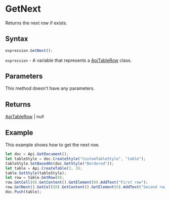 # GetNext

Returns the next row if exists.

## Syntax

```javascript
expression.GetNext();
```

`expression` - A variable that represents a [ApiTableRow](../ApiTableRow.md) class.

## Parameters

This method doesn't have any parameters.

## Returns

[ApiTableRow](../../ApiTableRow/ApiTableRow.md) \| null

## Example

This example shows how to get the next row.

```javascript editor-
let doc = Api.GetDocument();
let tableStyle = doc.CreateStyle("CustomTableStyle", "table");
tableStyle.SetBasedOn(doc.GetStyle("Bordered"));
let table = Api.CreateTable(3, 3);
table.SetStyle(tableStyle);
let row = table.GetRow(0);
row.GetCell(0).GetContent().GetElement(0).AddText("First row");
row.GetNext().GetCell(0).GetContent().GetElement(0).AddText("Second row");
doc.Push(table);
```
